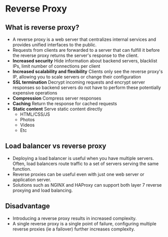 # Reverse Proxy

## What is reverse proxy?
- A reverse proxy is a web server that centralizes internal services and provides unified interfaces to the public.
- Requests from clients are forwarded to a server that can fulfill it before the reverse proxy returns the server's response to the client.
- __Increased security__ Hide information about backend servers, blacklist IPs, limit number of connections per client
- __Increased scalability and flexibility__ Clients only see the reverse proxy's IP, allowing you to scale servers or change their configuration
- __SSL termination__ Decrypt incoming requests and encrypt server responses so backend servers do not have to perform these potentially expensive operations
- __Compression__ Compress server responses
- __Caching__ Return the response for cached requests
- __Static content__ Serve static content directly
	- HTML/CSS/JS
	- Photos
	- Videos
	- Etc

## Load balancer vs reverse proxy
- Deploying a load balancer is useful when you have multiple servers. Often, load balancers route traffic to a set of servers serving the same function.
- Reverse proxies can be useful even with just one web server or application server.
- Solutions such as NGINX and HAProxy can support both layer 7 reverse proxying and load balancing.

## Disadvantage
- Introducing a reverse proxy results in increased complexity.
- A single reverse proxy is a single point of failure, configuring multiple reverse proxies (ie a failover) further increases complexity.

